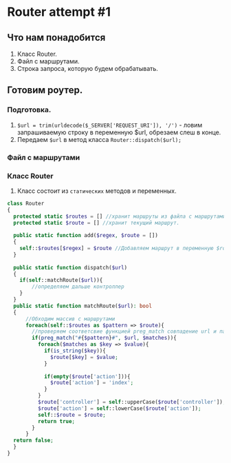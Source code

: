 # Router attempt #1

## Что нам понадобится
1. Класс Router. 
2. Файл с маршрутами. 
3. Строка запроса, которую будем обрабатывать.

## Готовим роутер. 
### Подготовка.
1. `$url = trim(urldecode($_SERVER['REQUEST_URI']), '/')` - ловим запрашиваемую строку в переменную $url, обрезаем слеш в конце. 
2. Передаем `$url` в метод класса `Router::dispatch($url);`

### Файл с маршрутами

### Класс Router
1. Класс состоит из `статических` методов и переменных. 
```php
class Router
{
  protected static $routes = [] //хранит маршруты из файла с маршрутами
  protected static $route = [] //хранит текущий маршрут.
  
  public static function add($regex, $route = [])  
  {
    self::$routes[$regex] = $route //Добавляем маршрут в переменную $routes. [Ключ] хранит паттерн, [значение] маршрут по умолчанию.
  }
  
  public static function dispatch($url)
  {
    if(self::matchRoute($url)){
        //определяем дальше контроллер
    }
  }
  public static function matchRoute($url): bool
  {
      //Обходим массив с маршрутами
      foreach(self::$routes as $pattern => $route){
        //проверяем соответсвие функцией preg_match совпадение url и паттерна
        if(preg_match("#{$pattern}#", $url, $matches)){
          foreach($matches as $key => $value){
            if(is_string($key)){
              $route[$key] = $value;
            }
            
            if(empty($route['action'])){
              $route['action'] = 'index';
            }
          }
          $route['controller'] = self::upperCase($route['controller']);
          $route['action'] = self::lowerCase($route['action']);
          self::$route = $route;
          return true;
        }
      }
  return false;
  }
}
```
